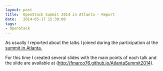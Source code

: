 ```yaml
---
layout: post
title:  OpenStack Summit 2014 in Atlanta - Report 
date:   2014-05-17 15:30:00
tags:
- OpenStack
---
```


As usually I reported about the talks I joined during the
participation at the [summit in
Atlanta.](https://www.openstack.org/summit/openstack-summit-atlanta-2014/)

For this time I created several slides with the main points of each talk and the slide
are available at (http://fmarco76.github.io/AtlantaSummit2014).

